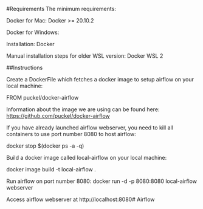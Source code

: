 #Requirements
The minimum requirements:

Docker for Mac: Docker >= 20.10.2

Docker for Windows:

Installation: Docker

Manual installation steps for older WSL version: Docker WSL 2

##Instructions

Create a DockerFile which fetches a docker image to setup airflow on your local machine:

FROM puckel/docker-airflow

Information about the image we are using can be found here: https://github.com/puckel/docker-airflow

If you have already launched airflow webserver, you need to kill all containers to use port number 8080 to host airflow:

docker stop $(docker ps -a -q)

Build a docker image called local-airflow on your local machine:

docker image build -t local-airflow .

Run airflow on port number 8080: docker run -d -p 8080:8080 local-airflow webserver

Access airflow webserver at http://localhost:8080#   A i r f l o w 
 
 